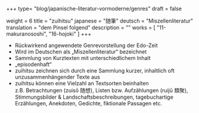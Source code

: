 +++
type= "blog/japanische-literatur-vormoderne/genres"
draft = false

weight = 6
title = "zuihitsu"
japanese = "随筆"
deutsch = "Miszellenliteratur"
translation = "dem Pinsel folgend"
description = ""
works = [
  "11-makuranososhi",
  "16-hojoki"
]
+++

- Rückwirkend angewendete Genrevorstellung der Edo-Zeit
- Wird im Deutschen als „Miszellenliteratur“ bezeichnet
- Sammlung von Kurztexten mit unterschiedlichem Inhalt
- „episodenhaft“
- zuihitsu zeichnen sich durch eine Sammlung kurzer, inhaltlich oft unzusammenhängender Texte aus
- zuihitsu können eine Vielzahl an Textsorten beinhalten  
  z.B. Betrachtungen (zuisō 随想), Listen bzw. Aufzählungen (ruijū 類聚), Stimmungsbilder & Landschaftsbeschreibungen, tagebuchartige Erzählungen, Anekdoten, Gedichte, fiktionale Passagen etc.
